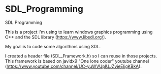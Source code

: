 # SDL_Programming

SDL Programming

This is a project I'm using to learn windows graphics programming using C++ and the SDL library (https://www.libsdl.org/).

My goal is to code some algorithms using SDL.

I created a header file (SDL_Framework.h) so I can reuse in those projects. This framework is based on javidx9 "One lone coder" youtube channel (https://www.youtube.com/channel/UC-yuWVUplUJZvieEligKBkA).
